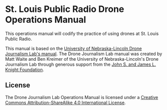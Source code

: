 # St. Louis Public Radio Drone Operations Manual

This operations manual will codify the practice of using drones at St. Louis Public Radio.

This manual is based on the [University of Nebraska-Lincoln Drone Journalism Lab's manual](https://github.com/DroneJournalismLab/OperationsManual). The Drone Journalism Lab manual was created by Matt Waite and Ben Kreimer of the University of Nebraska-Lincoln's Drone Journalism Lab through generous support from the [John S. and James L. Knight Foundation](http://www.knightfoundation.org/).
 
## License

The Drone Journalism Lab Operations Manual is licensed under a [Creative Commons Attribution-ShareAlike 4.0 International License](http://creativecommons.org/licenses/by-sa/4.0/).